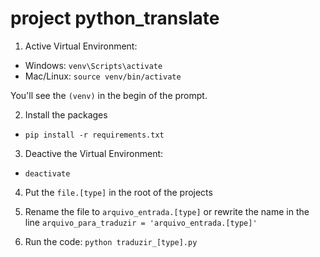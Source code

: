 # project python_translate

1. Active Virtual Environment:
- Windows: `venv\Scripts\activate`
- Mac/Linux: `source venv/bin/activate`

You'll see the `(venv)` in the begin of the prompt.

2. Install the packages
- `pip install -r requirements.txt`

3. Deactive the Virtual Environment:
- `deactivate`

4. Put the `file.[type]` in the root of the projects

5. Rename the file to `arquivo_entrada.[type]` or rewrite the name in the line `arquivo_para_traduzir = 'arquivo_entrada.[type]'`

6. Run the code: `python traduzir_[type].py`